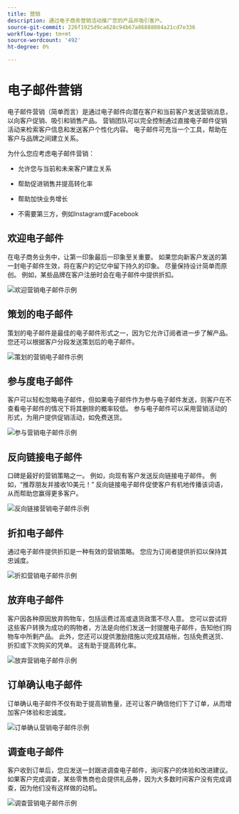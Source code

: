 ```yaml
---
title: 营销
description: 通过电子商务营销活动推广您的产品并吸引客户。
source-git-commit: 226f1925d9ca628c94b67a86888084a21cd7e336
workflow-type: tm+mt
source-wordcount: '492'
ht-degree: 0%

---
```



# 电子邮件营销

电子邮件营销（简单而言）是通过电子邮件向潜在客户和当前客户发送营销消息，以向客户促销、吸引和销售产品。 营销团队可以完全控制通过直接电子邮件促销活动来检索客户信息和发送客户个性化内容。 电子邮件可充当一个工具，帮助在客户与品牌之间建立关系。

为什么您应考虑电子邮件营销：

- 允许您与当前和未来客户建立关系

- 帮助促进销售并提高转化率

- 帮助加快业务增长

- 不需要第三方，例如Instagram或Facebook

## 欢迎电子邮件

在电子商务业务中，让第一印象最后一印象至关重要。 如果您向新客户发送的第一封电子邮件生效，将在客户的记忆中留下持久的印象。 尽量保持设计简单而原创。 例如，某些品牌在客户注册时会在电子邮件中提供折扣。

![欢迎营销电子邮件示例](../../assets/playbooks/marketing-email-welcome.png)

## 策划的电子邮件

策划的电子邮件是最佳的电子邮件形式之一，因为它允许订阅者进一步了解产品。 您还可以根据客户分段发送策划后的电子邮件。

![策划的营销电子邮件示例](../../assets/playbooks/marketing-email-curated.png)

## 参与度电子邮件

客户可以轻松忽略电子邮件，但如果电子邮件作为参与电子邮件发送，则客户在不查看电子邮件的情况下将其删除的概率较低。 参与电子邮件可以采用营销活动的形式，为用户提供促销活动，如免费送货。

![参与营销电子邮件示例](../../assets/playbooks/marketing-email-engagement.png)

## 反向链接电子邮件

口碑是最好的营销策略之一。 例如，向现有客户发送反向链接电子邮件。 例如，“推荐朋友并接收10美元！” 反向链接电子邮件促使客户有机地传播该词语，从而帮助您赢得更多客户。

![反向链接营销电子邮件示例](../../assets/playbooks/marketing-email-referral.png)

## 折扣电子邮件

通过电子邮件提供折扣是一种有效的营销策略。 您应为订阅者提供折扣以保持其忠诚度。

![折扣营销电子邮件示例](../../assets/playbooks/marketing-email-discount.png)

## 放弃电子邮件

客户因各种原因放弃购物车，包括运费过高或退货政策不尽人意。 您可以尝试将这些客户转换为成功的购物者，方法是向他们发送一封提醒电子邮件，告知他们购物车中所剩产品。 此外，您还可以提供激励措施以完成其结帐，包括免费送货、折扣或下次购买的凭单。 这有助于提高转化率。

![放弃营销电子邮件示例](../../assets/playbooks/marketing-email-abandon.png)

## 订单确认电子邮件

订单确认电子邮件不仅有助于提高销售量，还可让客户确信他们下了订单，从而增加客户体验和忠诚度。

![订单确认营销电子邮件示例](../../assets/playbooks/marketing-email-order-confirmation.png)

## 调查电子邮件

客户收到订单后，您应发送一封跟进调查电子邮件，询问客户的体验和改进建议。 如果客户完成调查，某些零售商也会提供礼品券，因为大多数时间客户没有完成调查，因为他们没有这样做的动机。

![调查营销电子邮件示例](../../assets/playbooks/marketing-email-survey.png)

